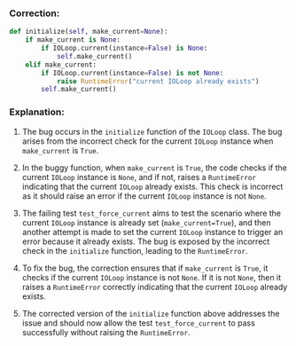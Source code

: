 ### Correction:

```python
def initialize(self, make_current=None):
    if make_current is None:
        if IOLoop.current(instance=False) is None:
            self.make_current()
    elif make_current:
        if IOLoop.current(instance=False) is not None:
            raise RuntimeError("current IOLoop already exists")
        self.make_current()
``` 

### Explanation:
1. The bug occurs in the `initialize` function of the `IOLoop` class. The bug arises from the incorrect check for the current `IOLoop` instance when `make_current` is `True`.
   
2. In the buggy function, when `make_current` is `True`, the code checks if the current `IOLoop` instance is `None`, and if not, raises a `RuntimeError` indicating that the current `IOLoop` already exists. This check is incorrect as it should raise an error if the current `IOLoop` instance is not `None`.

3. The failing test `test_force_current` aims to test the scenario where the current `IOLoop` instance is already set (`make_current=True`), and then another attempt is made to set the current `IOLoop` instance to trigger an error because it already exists. The bug is exposed by the incorrect check in the `initialize` function, leading to the `RuntimeError`.

4. To fix the bug, the correction ensures that if `make_current` is `True`, it checks if the current `IOLoop` instance is not `None`. If it is not `None`, then it raises a `RuntimeError` correctly indicating that the current `IOLoop` already exists.

5. The corrected version of the `initialize` function above addresses the issue and should now allow the test `test_force_current` to pass successfully without raising the `RuntimeError`.